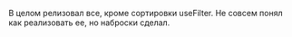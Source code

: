 В целом релизовал все, кроме сортировки useFilter. Не совсем понял как реализовать ее, но наброски сделал.
